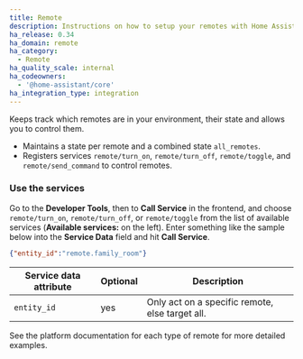 ```yaml
---
title: Remote
description: Instructions on how to setup your remotes with Home Assistant.
ha_release: 0.34
ha_domain: remote
ha_category:
  - Remote
ha_quality_scale: internal
ha_codeowners:
  - '@home-assistant/core'
ha_integration_type: integration
---
```


Keeps track which remotes are in your environment, their state and allows you to control them.

 * Maintains a state per remote and a combined state `all_remotes`.
 * Registers services `remote/turn_on`, `remote/turn_off`, `remote/toggle`, and `remote/send_command` to control remotes.

### Use the services

Go to the **Developer Tools**, then to **Call Service** in the frontend, and choose `remote/turn_on`, `remote/turn_off`, or `remote/toggle` from the list of available services (**Available services:** on the left). Enter something like the sample below into the **Service Data** field and hit **Call Service**.

```json
{"entity_id":"remote.family_room"}
```

| Service data attribute | Optional | Description |
| ---------------------- | -------- | ----------- |
| `entity_id`            |      yes | Only act on a specific remote, else target all.

See the platform documentation for each type of remote for more detailed examples.
